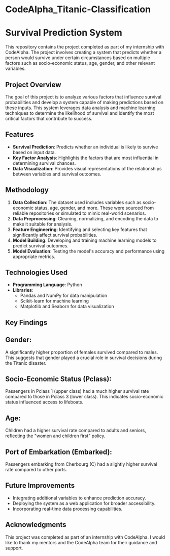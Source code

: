 # CodeAlpha_Titanic-Classification
# Survival Prediction System
This repository contains the project completed as part of my internship with CodeAlpha. The project involves creating a system that predicts whether a person would survive under certain circumstances based on multiple factors such as socio-economic status, age, gender, and other relevant variables.

## Project Overview

The goal of this project is to analyze various factors that influence survival probabilities and develop a system capable of making predictions based on these inputs. This system leverages data analysis and machine learning techniques to determine the likelihood of survival and identify the most critical factors that contribute to success.

## Features

- **Survival Prediction**: Predicts whether an individual is likely to survive based on input data.
- **Key Factor Analysis**: Highlights the factors that are most influential in determining survival chances.
- **Data Visualization**: Provides visual representations of the relationships between variables and survival outcomes.

## Methodology

1. **Data Collection**: The dataset used includes variables such as socio-economic status, age, gender, and more. These were sourced from reliable repositories or simulated to mimic real-world scenarios.
2. **Data Preprocessing**: Cleaning, normalizing, and encoding the data to make it suitable for analysis.
3. **Feature Engineering**: Identifying and selecting key features that significantly affect survival probabilities.
4. **Model Building**: Developing and training machine learning models to predict survival outcomes.
5. **Model Evaluation**: Testing the model's accuracy and performance using appropriate metrics.

## Technologies Used

- **Programming Language**: Python
- **Libraries**:
  - Pandas and NumPy for data manipulation
  - Scikit-learn for machine learning
  - Matplotlib and Seaborn for data visualization




## Key Findings
## Gender:
A significantly higher proportion of females survived compared to males. This suggests that gender played a crucial role in survival decisions during the Titanic disaster.

## Socio-Economic Status (Pclass):
Passengers in Pclass 1 (upper class) had a much higher survival rate compared to those in Pclass 3 (lower class). This indicates socio-economic status influenced access to lifeboats.

## Age:
Children had a higher survival rate compared to adults and seniors, reflecting the "women and children first" policy.

## Port of Embarkation (Embarked):
Passengers embarking from Cherbourg (C) had a slightly higher survival rate compared to other ports.

## Future Improvements

- Integrating additional variables to enhance prediction accuracy.
- Deploying the system as a web application for broader accessibility.
- Incorporating real-time data processing capabilities.

## Acknowledgments

This project was completed as part of an internship with CodeAlpha. I would like to thank my mentors and the CodeAlpha team for their guidance and support.



